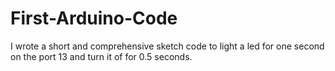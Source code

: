 # First-Arduino-Code
I wrote a short and comprehensive sketch code to light a led for one second on the port 13 and turn it of for 0.5 seconds. 

